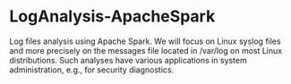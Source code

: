 # LogAnalysis-ApacheSpark
Log files analysis using Apache Spark. We will focus on Linux syslog files and more precisely on the messages file located in /var/log on most Linux distributions. Such analyses have various applications in system administration, e.g., for security diagnostics.
